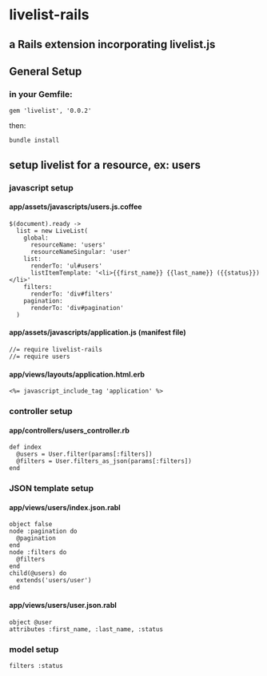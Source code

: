 # livelist-rails
## a Rails extension incorporating livelist.js

## General Setup

### in your Gemfile:

    gem 'livelist', '0.0.2'

then:

    bundle install

## setup livelist for a resource, ex: users
### javascript setup

#### app/assets/javascripts/users.js.coffee

    $(document).ready ->
      list = new LiveList(
        global:
          resourceName: 'users'
          resourceNameSingular: 'user'
        list:
          renderTo: 'ul#users'
          listItemTemplate: '<li>{{first_name}} {{last_name}} ({{status}})</li>'
        filters:
          renderTo: 'div#filters'
        pagination:
          renderTo: 'div#pagination'
      )

#### app/assets/javascripts/application.js (manifest file)

    //= require livelist-rails
    //= require users

#### app/views/layouts/application.html.erb

    <%= javascript_include_tag 'application' %>

### controller setup
#### app/controllers/users_controller.rb

    def index
      @users = User.filter(params[:filters])
      @filters = User.filters_as_json(params[:filters])
    end

### JSON template setup
#### app/views/users/index.json.rabl

    object false
    node :pagination do
      @pagination
    end
    node :filters do
      @filters
    end
    child(@users) do
      extends('users/user')
    end

#### app/views/users/user.json.rabl

    object @user
    attributes :first_name, :last_name, :status

### model setup

    filters :status
